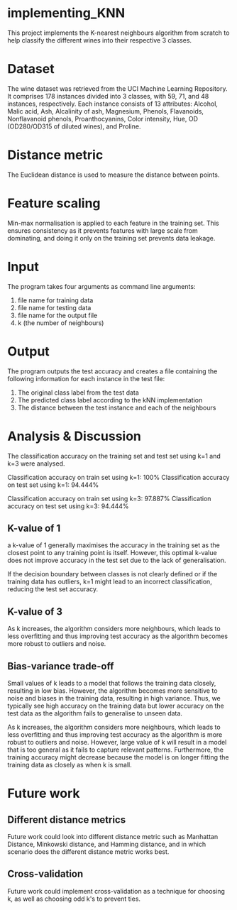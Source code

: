 # implementing_KNN
This project implements the K-nearest neighbours algorithm from scratch to help classify the different wines into their respective 3 classes. 

# Dataset

The wine dataset was retrieved from the UCI Machine Learning Repository. It comprises 178 instances divided into 3 classes, with 59, 71, and 48 instances, respectively. Each instance consists of 13 attributes: Alcohol, Malic acid, Ash, Alcalinity of ash, Magnesium, Phenols, Flavanoids, Nonflavanoid phenols, Proanthocyanins, Color intensity, Hue, OD (OD280/OD315 of diluted wines), and Proline.

# Distance metric
The Euclidean distance is used to measure the distance between points.

# Feature scaling
Min-max normalisation is applied to each feature in the training set. This ensures consistency as it prevents features with large scale from dominating, and doing it only on the training set prevents data leakage.

# Input
The program takes four arguments as command line arguments: 
1. file name for training data
2. file name for testing data
3. file name for the output file
4. k (the number of neighbours)

# Output
The program outputs the test accuracy and creates a file containing the following information for each instance in the test file:
1. The original class label from the test data
2. The predicted class label according to the kNN implementation
3. The distance between the test instance and each of the neighbours 

# Analysis & Discussion
The classification accuracy on the training set and test set using k=1 and k=3 were analysed.

Classification accuracy on train set using k=1: 100%
Classification accuracy on test set using k=1: 94.444%

Classification accuracy on train set using k=3: 97.887%
Classification accuracy on test set using k=3: 94.444%

## K-value of 1
a k-value of 1 generally maximises the accuracy in the training set as the closest point to any training point is itself. However, this optimal k-value does not improve accuracy in the test set due to the lack of generalisation. 

If the decision boundary between classes is not clearly defined or if the training data has outliers, k=1 might lead to an incorrect classification, reducing the test set accuracy.

## K-value of 3
As k increases, the algorithm considers more neighbours, which leads to less overfitting and thus improving test accuracy as the algorithm becomes more robust to outliers and noise.

## Bias-variance trade-off

Small values of k leads to a model that follows the training data closely, resulting in low bias. However, the algorithm becomes more sensitive to noise and biases in the training data, resulting in high variance. Thus, we typically see high accuracy on the training data but lower accuracy on the test data as the algorithm fails to generalise to unseen data.

As k increases, the algorithm considers more neighbours, which leads to less overfitting and thus improving test accuracy as the algorithm is more robust to outliers and noise. However, large value of k will result in a model that is too general as it fails to capture relevant patterns. Furthermore, the training accuracy might decrease because the model is on longer fitting the training data as closely as when k is small.

# Future work

## Different distance metrics
Future work could look into different distance metric such as Manhattan Distance, Minkowski distance, and Hamming distance, and in which scenario does the different distance metric works best. 

## Cross-validation
Future work could implement cross-validation as a technique for choosing k, as well as choosing odd k's to prevent ties.
